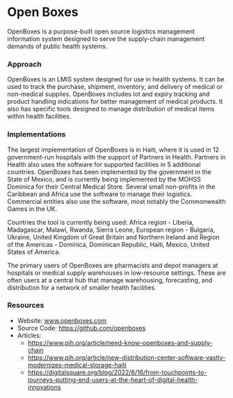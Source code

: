 # Open Boxes

OpenBoxes is a purpose-built open source logistics management
information system designed to serve the supply-chain management demands
of public health systems.

### Approach

OpenBoxes is an LMIS system designed for use in health systems. It can
be used to track the purchase, shipment, inventory, and delivery of
medical or non-medical supplies. OpenBoxes includes lot and expiry
tracking and product handling indications for better management of
medical products. It also has specific tools designed to manage
distribution of medical items within health facilities.

### Implementations

The largest implementation of OpenBoxes is in Haiti, where it is used in
12 government-run hospitals with the support of Partners in Health.
Partners in Health also uses the software for supported facilities in 5
additional countries. OpenBoxes has been implemented by the government
in the State of Mexico, and is currently being implemented by the MOHSS
Dominica for their Central Medical Store. Several small non-profits in
the Caribbean and Africa use the software to manage their logistics.
Commercial entities also use the software, most notably the Commonwealth
Games in the UK.

Countries the tool is currently being used: Africa region - Liberia,
Madagascar, Malawi, Rwanda, Sierra Leone, European region - Bulgaria,
Ukraine, United Kingdom of Great Britain and Northern Ireland and Region
of the Americas - Dominica, Dominican Republic, Haiti, Mexico, United
States of America.

The primary users of OpenBoxes are pharmacists and depot managers at
hospitals or medical supply warehouses in low-resource settings. These
are often users at a central hub that manage warehousing, forecasting,
and distribution for a network of smaller health facilities.

### Resources

- Website: www.openboxes.com
- Source Code: <https://github.com/openboxes>
- Articles:
  - <https://www.pih.org/article/need-know-openboxes-and-supply-chain>
  - <https://www.pih.org/article/new-distribution-center-software-vastly-modernizes-medical-storage-haiti>
  - <https://digitalsquare.org/blog/2022/8/16/from-touchpoints-to-journeys-putting-end-users-at-the-heart-of-digital-health-innovations>
